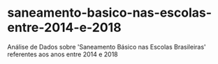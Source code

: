# saneamento-basico-nas-escolas-entre-2014-e-2018
Análise de Dados sobre 'Saneamento Básico nas Escolas Brasileiras' referentes aos anos entre 2014 e 2018 

